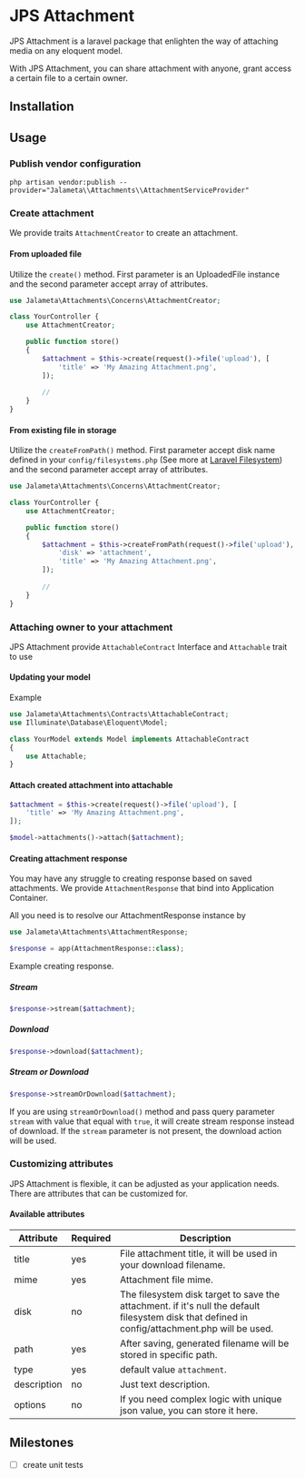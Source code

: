 # JPS Attachment 

JPS Attachment is a laravel package that enlighten the way of attaching media on any eloquent model.

With JPS Attachment, you can share attachment with anyone, grant access a certain file to a certain owner.

## Installation

## Usage
### Publish vendor configuration
```shell script
php artisan vendor:publish --provider="Jalameta\\Attachments\\AttachmentServiceProvider"
```

### Create attachment
We provide traits `AttachmentCreator` to create an attachment. 

#### From uploaded file

Utilize the `create()` method. First parameter is an UploadedFile instance and the second parameter accept array of attributes.

```php
use Jalameta\Attachments\Concerns\AttachmentCreator;

class YourController {
    use AttachmentCreator;

    public function store()
    {
        $attachment = $this->create(request()->file('upload'), [
            'title' => 'My Amazing Attachment.png',
        ]);
    
        //
    }
}
```

#### From existing file in storage

Utilize the `createFromPath()` method. First parameter accept disk name defined 
in your `config/filesystems.php` (See more at [Laravel Filesystem](https://laravel.com/docs)) and the second parameter accept array of attributes.

```php
use Jalameta\Attachments\Concerns\AttachmentCreator;

class YourController {
    use AttachmentCreator;

    public function store()
    {
        $attachment = $this->createFromPath(request()->file('upload'), [
            'disk' => 'attachment',
            'title' => 'My Amazing Attachment.png',
        ]);
    
        //
    }
}
```

### Attaching owner to your attachment
JPS Attachment provide `AttachableContract` Interface and `Attachable` trait to use 

#### Updating your model
Example
```php
use Jalameta\Attachments\Contracts\AttachableContract;
use Illuminate\Database\Eloquent\Model;

class YourModel extends Model implements AttachableContract 
{
    use Attachable;
}
```

#### Attach created attachment into attachable
```php
$attachment = $this->create(request()->file('upload'), [
    'title' => 'My Amazing Attachment.png',
]);

$model->attachments()->attach($attachment);
``` 

#### Creating attachment response
You may have any struggle to creating response based on saved attachments. 
We provide `AttachmentResponse` that bind into Application Container.

All you need is to resolve our AttachmentResponse instance by
```php
use Jalameta\Attachments\AttachmentResponse;

$response = app(AttachmentResponse::class);
```

Example creating response.

##### Stream
```php
$response->stream($attachment);
```

##### Download
```php
$response->download($attachment);
```

##### Stream or Download

```php
$response->streamOrDownload($attachment);
```
If you are using `streamOrDownload()` method and pass query parameter `stream` with value that equal with `true`, 
it will create stream response instead of download. If the `stream` parameter is not present, the download action will be used.


### Customizing attributes
JPS Attachment is flexible, it can be adjusted as your application needs. There are attributes that can be customized for.

#### Available attributes

| Attribute   	| Required 	| Description                                                                                                                                     	|
|-------------	|----------	|-------------------------------------------------------------------------------------------------------------------------------------------------	|
| title       	| yes      	| File attachment title, it will be used in your download filename.                                                                               	|
| mime        	| yes      	| Attachment file mime.                                                                                                                           	|
| disk        	| no       	| The filesystem disk target to save the attachment. if it's null the default filesystem disk that defined in config/attachment.php will be used. 	|
| path        	| yes      	| After saving, generated filename will be stored in specific path.                                                                               	|
| type        	| yes      	| default value `attachment`.                                                                                                                     	|
| description 	| no       	| Just text description.                                                                                                                          	|
| options     	| no       	| If you need complex logic with unique json value, you can store it here.                                                                        	|


## Milestones 
- [ ] create unit tests
